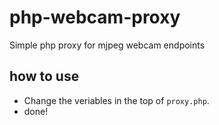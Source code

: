 # php-webcam-proxy
Simple php proxy for mjpeg webcam endpoints
 ## how to use
  - Change the veriables in the top of `proxy.php`.
  - done!
